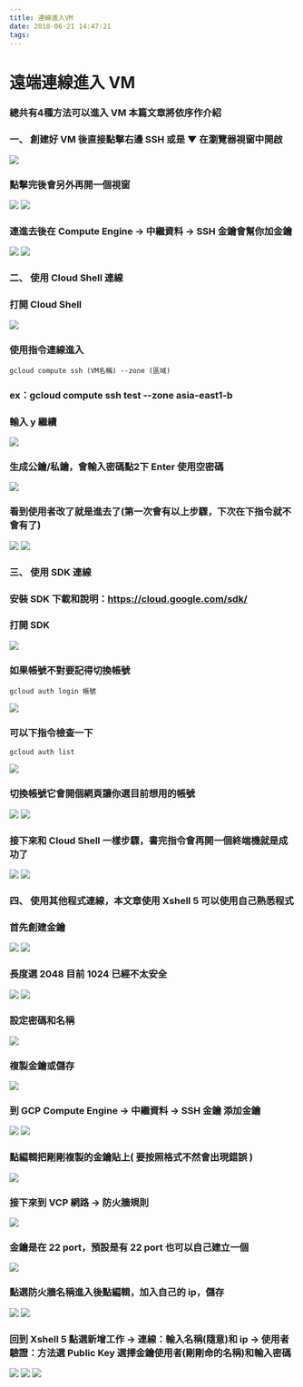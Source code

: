 ```yaml
---
title: 連線進入VM
date: 2018-06-21 14:47:21
tags:
---
```


# 遠端連線進入 VM 

### 總共有4種方法可以進入 VM 本篇文章將依序作介紹

### 一、 創建好 VM 後直接點擊右邊 SSH 或是 ▼ 在瀏覽器視窗中開啟

![ ](images/1.png)

### 點擊完後會另外再開一個視窗

![ ](images/2.png)
![ ](images/3.png)

### 連進去後在 Compute Engine → 中繼資料 → SSH 金鑰會幫你加金鑰

![ ](images/4.png)
![ ](images/5.png)

### 二、 使用 Cloud Shell 連線

### 打開 Cloud Shell

![ ](images/6.png)

### 使用指令連線進入

```
gcloud compute ssh (VM名稱) --zone (區域) 
```

### ex：gcloud compute ssh test --zone asia-east1-b	

### 輸入 y 繼續

![ ](images/7.png)

### 生成公鑰/私鑰，會輸入密碼點2下 Enter 使用空密碼

![ ](images/8.png)

### 看到使用者改了就是進去了(第一次會有以上步驟，下次在下指令就不會有了)

![ ](images/9.png)
![ ](images/10.png)

### 三、 使用 SDK 連線

### 安裝 SDK 下載和說明：https://cloud.google.com/sdk/

### 打開 SDK 

![ ](images/11.png)

### 如果帳號不對要記得切換帳號

```
gcloud auth login 帳號
```

![ ](images/12.png)

### 可以下指令檢查一下

```
gcloud auth list
```

![ ](images/13.png)

### 切換帳號它會開個網頁讓你選目前想用的帳號

![ ](images/14.png)
![ ](images/15.png)

### 接下來和 Cloud Shell 一樣步驟，書完指令會再開一個終端機就是成功了

![ ](images/17.png)
![ ](images/16.png)

### 四、 使用其他程式連線，本文章使用 Xshell 5 可以使用自己熟悉程式


### 首先創建金鑰

![ ](images/18.png)
![ ](images/19.png)

### 長度選 2048 目前 1024 已經不太安全

![ ](images/20.png)
![ ](images/21.png)

### 設定密碼和名稱

![ ](images/22.png)

### 複製金鑰或儲存

![ ](images/23.png)

### 到 GCP Compute Engine → 中繼資料 → SSH 金鑰 添加金鑰

![ ](images/4.png)
![ ](images/5.png)

### 點編輯把剛剛複製的金鑰貼上( 要按照格式不然會出現錯誤 )

![ ](images/24.png)

### 接下來到 VCP 網路 → 防火牆規則

![ ](images/25.png)

### 金鑰是在 22 port，預設是有 22 port 也可以自己建立一個

![ ](images/26.png)

### 點選防火牆名稱進入後點編輯，加入自己的 ip，儲存

![ ](images/27.png)
![ ](images/28.png)

### 回到 Xshell 5 點選新增工作 → 連線：輸入名稱(隨意)和 ip → 使用者驗證：方法選 Public Key 選擇金鑰使用者(剛剛命的名稱)和輸入密碼

![ ](images/29.png)
![ ](images/30.png)
![ ](images/31.png)